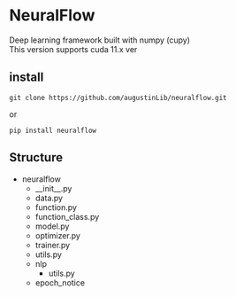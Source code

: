 # NeuralFlow

Deep learning framework built with numpy (cupy)  
This version supports cuda 11.x ver

## install
```shell
git clone https://github.com/augustinLib/neuralflow.git
```
or
```
pip install neuralflow
```


## Structure

- neuralflow
    - \_\_init\_\_.py
    - data.py
    - function.py
    - function_class.py
    - model.py
    - optimizer.py
    - trainer.py
    - utils.py
    - nlp
      - utils.py
    - epoch_notice


